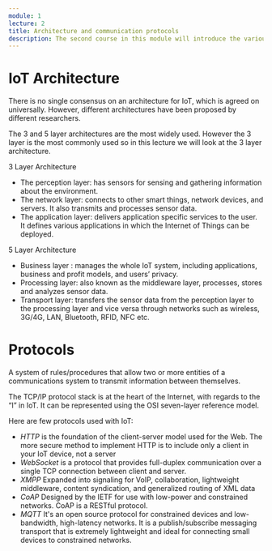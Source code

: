 ```yaml
---
module: 1
lecture: 2
title: Architecture and communication protocols
description: The second course in this module will introduce the various architectures and communication protocols of IoT. In particular, we will introduce the sensor nodes, gateways, communications and cloud architectures.
---
```


IoT Architecture
================

There is no single consensus on an architecture for IoT, which is agreed on universally.
However, different architectures have been proposed by different researchers.

The 3 and 5 layer architectures are the most widely used. However the 3 layer is the most commonly used so in this lecture we will look at the 3 layer architecture.

3 Layer Architecture
- The perception layer: has sensors for sensing and gathering information about the environment.
- The network layer: connects to other smart things, network devices, and servers. It also transmits and processes sensor data.
- The application layer: delivers application specific services to the user. It defines various applications in which the Internet of Things can be deployed.

5 Layer Architecture
- Business layer : manages the whole IoT system, including applications, business and profit models, and users’ privacy.
- Processing layer: also known as the middleware layer,  processes, stores and analyzes sensor data.
- Transport layer: transfers the sensor data from the perception layer to the processing layer and vice versa through networks such as wireless, 3G/4G, LAN, Bluetooth, RFID, NFC etc.

Protocols
=========

A system of rules/procedures that allow two or more entities of a communications system to transmit information between themselves.

The TCP/IP protocol stack is at the heart of the Internet, with regards to the “I” in IoT.
It can be represented using the OSI seven-layer reference model.

Here are few protocols used with IoT:
- *HTTP* is the foundation of the client-server model used for the Web. The more secure method to implement HTTP is to include only a client in your IoT device, not a server
- *WebSocket* is a protocol that provides full-duplex communication over a single TCP connection between client and server.
- *XMPP* Expanded into signaling for VoIP, collaboration, lightweight middleware, content syndication, and generalized routing of XML data
- *CoAP* Designed by the IETF for use with low-power and constrained networks. CoAP is a RESTful protocol.
- *MQTT* It's an open source protocol for constrained devices and low-bandwidth, high-latency networks. It is a publish/subscribe messaging transport that is extremely lightweight and ideal for connecting small devices to constrained networks.

